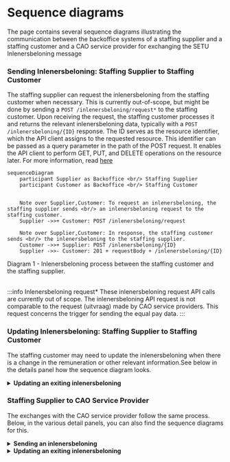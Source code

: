 # Sequence diagrams 

The page contains several sequence diagrams illustrating the communication between the backoffice systems of a staffing supplier and a staffing customer and a CAO service provider for exchanging the SETU Inlenersbeloning message

### Sending Inlenersbeloning: Staffing Supplier to Staffing Customer

The staffing supplier can request the inlenersbeloning from the staffing customer when necessary. This is currently out-of-scope, but might be done by sending a `POST /inlenersbeloning/request*` to the staffing customer. Upon receiving the request, the staffing customer processes it and returns the relevant inlenersbeloning data, typically with a `POST /inlenersbeloning/{ID}` response. The ID serves as the resource identifier, which the API client assigns to the requested resource. This identifier can be passed as a query parameter in the path of the POST request. It enables the API client to perform GET, PUT, and DELETE operations on the resource later. For more information, read [here](../../api/usage-notes/identifiers.md)

```mermaid
sequenceDiagram
    participant Supplier as Backoffice <br/> Staffing Supplier
    participant Customer as Backoffice <br/> Staffing Customer
    

    Note over Supplier,Customer: To request an inlenersbeloning, the staffing supplier sends <br/> an inlenersbeloning request to the staffing customer.
    Supplier ->>+ Customer: POST /inlenersbeloning/request
    
    Note over Supplier,Customer: In response, the staffing customer sends <br/> the inlenersbeloning to the staffing supplier.
    Customer ->>+ Supplier: POST /inlenersbeloning/{ID}
    Supplier ->>- Customer: 201 + requestBody + /inlenersbeloning/{ID}  
```

<figcaption align = "left">Diagram 1 - Inlenersbeloning process between the staffing customer and the staffing supplier.</figcaption>

<br/>

:::info Inlenersbeloning request*
These inlenersbeloning request API calls are currently out of scope. The inlenersbeloning API request is not comparable to the request (uitvraag) made by CAO service providers. This request concerns the trigger for sending the equal pay data.
:::



### Updating Inlenersbeloning: Staffing Supplier to Staffing Customer

The staffing customer may need to update the inlenersbeloning when there is a change in the remuneration or other relevant information.See below in the details panel how the sequence diagram looks.

<details>
<summary><strong>Updating an exiting inlenersbeloning</strong></summary>

The staffing customer may need to update the inlenersbeloning when there is a change in the remuneration or other relevant information. This is initiated when the staffing customer sends a `PUT /inlenersbeloning/{ID}` to the staffing supplier, which includes the updated information. The staffing supplier receives this update and processes it accordingly. It responses with a `200 and a the updated request body` 

```mermaid
sequenceDiagram
    participant Customer as Backoffice <br/> Staffing Customer
    participant Supplier as Backoffice <br/> Staffing Supplier

    Note over Supplier,Customer: This change can be initiated by either <br/> the staffing customer or the staffing supplier.
    
    Note over Supplier,Customer: The staffing customer updates <br/> the inlenersbeloning for the staffing supplier with a PUT request.
    Customer ->>+ Supplier: PUT /inlenersbeloning/{ID}
    Supplier ->>- Customer: 200 + requestBody 
```

<figcaption align = "left">Diagram 2 - Inlenersbeloning process between the staffing customer and the staffing supplier.</figcaption>

</details>

### Staffing Supplier to CAO Service Provider

The exchanges with the CAO service provider follow the same process. Below, in the various detail panels, you can also find the sequence diagrams for this.


<details>
<summary><strong>Sending an inlenersbeloning</strong></summary>

```mermaid
sequenceDiagram
    participant Customer as Backoffice <br/> CAO Service Provider
    participant Supplier as Backoffice <br/> Staffing Supplier

    Note over Supplier,Customer: To request an inlenersbeloning, the staffing supplier sends <br/> an inlenersbeloning request to the CAO service provider.
    Supplier ->>+ Customer: POST /inlenersbeloning/request
    
    Note over Supplier,Customer: In response, the CAO service provider sends <br/> the inlenersbeloning to the staffing supplier.
    Customer ->>+ Supplier: POST /inlenersbeloning/{ID}
    Supplier ->>- Customer: 201 + requestBody + /inlenersbeloning/{ID}  
```

<figcaption align = "left">Diagram 3 - Inlenersbeloning process between the CAO service provider and the staffing supplier.</figcaption>

</details>


<details>
<summary><strong>Updating an exiting inlenersbeloning</strong></summary>

The CAO service provider may need to update the inlenersbeloning when there is a change in the remuneration or other relevant information. This is initiated when the CAO service provider sends a `PUT /inlenersbeloning/{ID}` to the staffing supplier, which includes the updated information. The staffing supplier receives this update and processes it accordingly. It responses with a `200 and a the updated request body` 

```mermaid
sequenceDiagram
    participant Customer as Backoffice <br/> CAO Service Provider
    participant Supplier as Backoffice <br/> Staffing Supplier

    Note over Supplier,Customer: This change can be initiated by either <br/> the CAO service provider or the staffing supplier.
    
    Note over Supplier,Customer: The CAO service provider updates <br/> the inlenersbeloning for the staffing supplier with a PUT request.
    Customer ->>+ Supplier: PUT /inlenersbeloning/{ID}
    Supplier ->>- Customer: 200 + requestBody 
```

<figcaption align = "left">Diagram 4 - Inlenersbeloning process between the CAO service provider and the staffing supplier.</figcaption>

</details>